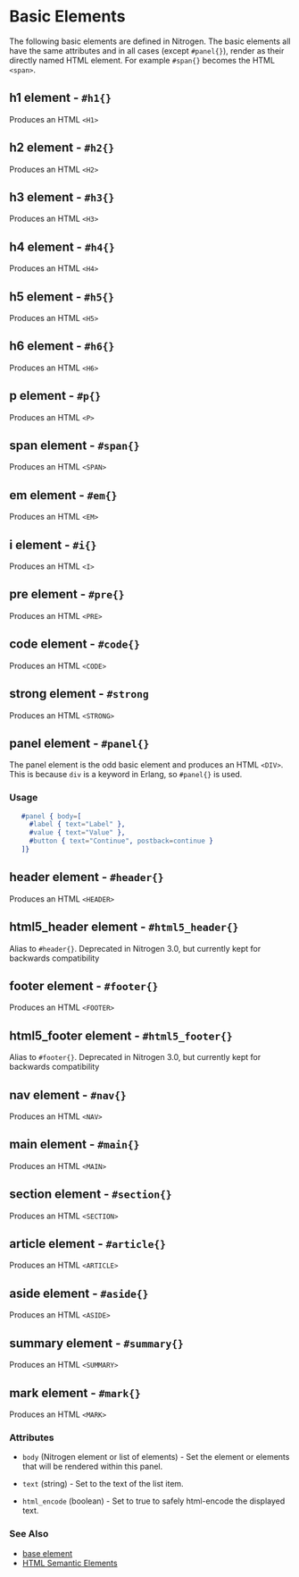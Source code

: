 <!-- dash: #basic_element | Element | ##:Section -->

# Basic Elements

The following basic elements are defined in Nitrogen. The basic elements all
have the same attributes and in all cases (except `#panel{}`), render as their
directly named HTML element.  For example `#span{}` becomes the HTML `<span>`.

## h1 element - `#h1{}`

Produces an HTML `<H1>`

## h2 element - `#h2{}`

Produces an HTML `<H2>`

## h3 element - `#h3{}`

Produces an HTML `<H3>`

## h4 element - `#h4{}`

Produces an HTML `<H4>`

## h5 element - `#h5{}`

Produces an HTML `<H5>`

## h6 element - `#h6{}`

Produces an HTML `<H6>`

## p element - `#p{}`

Produces an HTML `<P>`

## span element - `#span{}`

Produces an HTML `<SPAN>`

## em element - `#em{}`

Produces an HTML `<EM>`

## i element - `#i{}`

Produces an HTML `<I>`

## pre element - `#pre{}`

Produces an HTML `<PRE>`

## code element - `#code{}`

Produces an HTML `<CODE>`

## strong element - `#strong`

Produces an HTML `<STRONG>`

## panel element - `#panel{}`

The panel element is the odd basic element and produces an HTML `<DIV>`.  This
is because `div` is a keyword in Erlang, so `#panel{}` is used.

### Usage

```erlang
   #panel { body=[
     #label { text="Label" },
     #value { text="Value" },
     #button { text="Continue", postback=continue }
   ]}

```

## header element - `#header{}`

Produces an HTML `<HEADER>`

## html5\_header element - `#html5_header{}`

Alias to `#header{}`. Deprecated in Nitrogen 3.0, but currently kept for backwards compatibility

## footer element - `#footer{}`

Produces an HTML `<FOOTER>`

## html5\_footer element - `#html5_footer{}`

Alias to `#footer{}`. Deprecated in Nitrogen 3.0, but currently kept for backwards compatibility

## nav element - `#nav{}`

Produces an HTML `<NAV>`

## main element - `#main{}`

Produces an HTML `<MAIN>`

## section element - `#section{}`

Produces an HTML `<SECTION>`

## article element - `#article{}`

Produces an HTML `<ARTICLE>`

## aside element - `#aside{}`

Produces an HTML `<ASIDE>`

## summary element - `#summary{}`

Produces an HTML `<SUMMARY>`

## mark element - `#mark{}`

Produces an HTML `<MARK>`



### Attributes

   * `body` (Nitrogen element or list of elements) - Set the element or elements that will be rendered within this panel.

   * `text` (string) - Set to the text of the list item.

   * `html_encode` (boolean) - Set to true to safely html-encode the displayed text.

### See Also

 * [base element](./element_base.md)
 * [HTML Semantic Elements](https://developer.mozilla.org/en-US/docs/Glossary/Semantics#semantic_elements)
